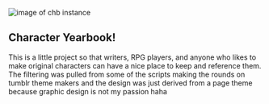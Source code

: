 ![image of chb instance](https://i.imgur.com/6jw3EQR.png)

## Character Yearbook! 

This is a little project so that writers, RPG players, and anyone who likes to make original characters can have a nice place to keep and reference them. The filtering was pulled from some of the scripts making the rounds on tumblr theme makers and the design was just derived from a page theme because graphic design is not my passion haha

